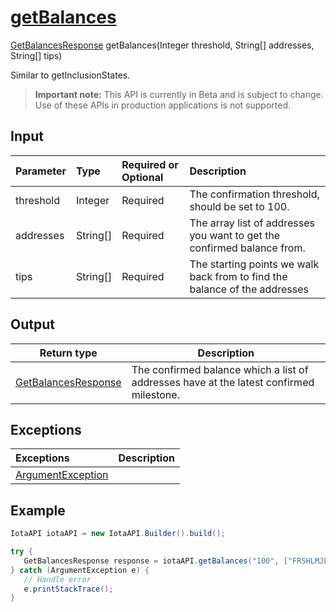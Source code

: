 
# [getBalances](https://github.com/iotaledger/iota-java/blob/dev/jota/src/main/java/jota/IotaAPICore.java#L349)
 [GetBalancesResponse](https://github.com/iotaledger/iota-java/blob/dev/jota/src/main/java/jota/dto/response/GetBalancesResponse.java) getBalances(Integer threshold, String[] addresses, String[] tips)

Similar to getInclusionStates.
> **Important note:** This API is currently in Beta and is subject to change. Use of these APIs in production applications is not supported.

## Input
| Parameter       | Type | Required or Optional | Description |
|:---------------|:--------|:--------| :--------|
| threshold | Integer | Required | The confirmation threshold, should be set to 100. |
| addresses | String[] | Required | The array list of addresses you want to get the confirmed balance from. |
| tips | String[] | Required | The starting points we walk back from to find the balance of the addresses |
    
## Output
| Return type | Description |
|--|--|
| [GetBalancesResponse](https://github.com/iotaledger/iota-java/blob/dev/jota/src/main/java/jota/dto/response/GetBalancesResponse.java)  | The confirmed balance which a list of addresses have at the latest confirmed milestone. |

## Exceptions
| Exceptions     | Description |
|:---------------|:--------|
| [ArgumentException](https://github.com/iotaledger/iota-java/blob/dev/jota/src/main/java/jota/error/ArgumentException.java) |  |


 ## Example
 
 ```Java
 IotaAPI iotaAPI = new IotaAPI.Builder().build();

try { 
    GetBalancesResponse response = iotaAPI.getBalances("100", ["FRSHLMJLMNCGKTDBNUSHCYZWTIEEWUAOTXZJWMOUUKNGIZAUBZBEZBTAFFFTSDLOIKUYDNOVO9WODJYOWUGLATZKQEAUQSBBHRIKXODDCDRXIAUQMIIGWEUTKQ9RBROFKJYNQINSAK9POJGDQWAXTLKKIAXDPBFFAF", "UOSNMFRVMBWNUWNIPRJUWVQLYYQBZPNOGFYWHBJVIVQVFTKIKJLMZXFDTOXHPQ9IVHJ9FVVBD9NDGQNZAAWTDSPMRCKPVRAYARMYXCDIYXQFAVNEFPOACTEBCBOBBGXFUQFYVZMXGSLESPPQQPBJYFRXOYHJGAJRVY"], ["GLJVMPNUATSFCQYMVHQWWFOKEDRRJTDERHEGUKKFDZNILGOMABZPJOHQ9ATPUSDAXZGCWCHBNIUMXXILN", "XOLQAMUWACIAKFS9JXOTTAZLBEYHCLCTPVRNKQMBPJQLLVNQOXOEBFTXGZGPSO9PGRVNUXORDENE9BMKC"]);
} catch (ArgumentException e) { 
    // Handle error
    e.printStackTrace(); 
}
 ```
